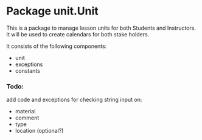 # Package unit.Unit

This is a package to manage lesson units for both Students and Instructors.
It will be used to create calendars for both stake holders.

It consists of the following components:
- unit
- exceptions
- constants

### Todo:
add code and exceptions for checking string input on:
- material
- comment
- type
- location (optional?)
